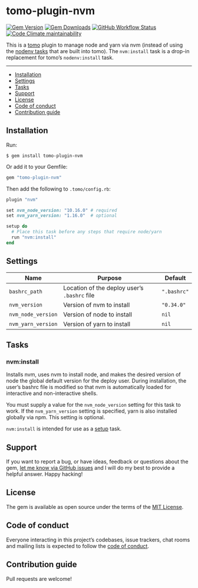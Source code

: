 # tomo-plugin-nvm

[![Gem Version](https://img.shields.io/gem/v/tomo-plugin-nvm)](https://rubygems.org/gems/tomo-plugin-nvm)
[![Gem Downloads](https://img.shields.io/gem/dt/tomo-plugin-nvm)](https://www.ruby-toolbox.com/projects/tomo-plugin-nvm)
[![GitHub Workflow Status](https://img.shields.io/github/actions/workflow/status/mattbrictson/tomo-plugin-nvm/ci.yml)](https://github.com/mattbrictson/tomo-plugin-nvm/actions/workflows/ci.yml)
[![Code Climate maintainability](https://img.shields.io/codeclimate/maintainability/mattbrictson/tomo-plugin-nvm)](https://codeclimate.com/github/mattbrictson/tomo-plugin-nvm)

This is a [tomo](https://github.com/mattbrictson/tomo) plugin to manage node and yarn via nvm (instead of using the [nodenv tasks](https://tomo.mattbrictson.com/plugins/nodenv/) that are built into tomo). The `nvm:install` task is a drop-in replacement for tomo’s `nodenv:install` task.

---

- [Installation](#installation)
- [Settings](#settings)
- [Tasks](#tasks)
- [Support](#support)
- [License](#license)
- [Code of conduct](#code-of-conduct)
- [Contribution guide](#contribution-guide)

## Installation

Run:

```
$ gem install tomo-plugin-nvm
```

Or add it to your Gemfile:

```ruby
gem "tomo-plugin-nvm"
```

Then add the following to `.tomo/config.rb`:

```ruby
plugin "nvm"

set nvm_node_version: "10.16.0" # required
set nvm_yarn_version: "1.16.0"  # optional

setup do
  # Place this task before any steps that require node/yarn
  run "nvm:install"
end
```

## Settings

| Name               | Purpose                                      | Default     |
| ------------------ | -------------------------------------------- | ----------- |
| `bashrc_path`      | Location of the deploy user’s `.bashrc` file | `".bashrc"` |
| `nvm_version`      | Version of nvm to install                    | `"0.34.0"`  |
| `nvm_node_version` | Version of node to install                   | `nil`       |
| `nvm_yarn_version` | Version of yarn to install                   | `nil`       |

## Tasks

### nvm:install

Installs nvm, uses nvm to install node, and makes the desired version of node the global default version for the deploy user. During installation, the user’s bashrc file is modified so that nvm is automatically loaded for interactive and non-interactive shells.

You must supply a value for the `nvm_node_version` setting for this task to work. If the `nvm_yarn_version` setting is specified, yarn is also installed globally via npm. This setting is optional.

`nvm:install` is intended for use as a [setup](https://tomo.mattbrictson.com/commands/setup/) task.

## Support

If you want to report a bug, or have ideas, feedback or questions about the gem, [let me know via GitHub issues](https://github.com/mattbrictson/tomo-plugin-nvm/issues/new) and I will do my best to provide a helpful answer. Happy hacking!

## License

The gem is available as open source under the terms of the [MIT License](LICENSE.txt).

## Code of conduct

Everyone interacting in this project’s codebases, issue trackers, chat rooms and mailing lists is expected to follow the [code of conduct](CODE_OF_CONDUCT.md).

## Contribution guide

Pull requests are welcome!
